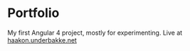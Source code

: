 # Portfolio

My first Angular 4 project, mostly for experimenting. Live at [haakon.underbakke.net](https://haakon.underbakke.net)
